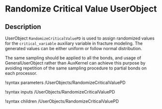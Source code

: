 # Randomize Critical Value UserObject

## Description

UserObject `RandomizeCriticalValuePD` is used to assign randomized values for the `critical_variable` auxiliary variable in fracture modeling. The generated values can be either uniform or follow normal distribution.

The same sampling should be applied to all the bonds, and usage of GeneralUserObject rather than AuxKernel can achieve this purpose by avoiding repetition of the same sampling procedure to partial bonds on each processor.

!syntax parameters /UserObjects/RandomizeCriticalValuePD

!syntax inputs /UserObjects/RandomizeCriticalValuePD

!syntax children /UserObjects/RandomizeCriticalValuePD
